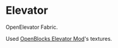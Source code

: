 # Elevator

OpenElevator Fabric.

Used <a href="https://github.com/VsnGamer/ElevatorMod" target="_blank" ref="noopener norefferrer">OpenBlocks Elevator Mod</a>'s textures.
